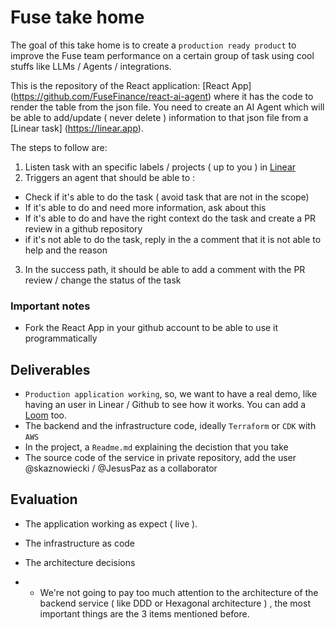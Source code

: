 # Fuse take home

The goal of this take home is to create a `production ready product` to improve the Fuse team performance on a certain group of task using cool stuffs like LLMs / Agents / integrations.

This is the repository of the React application: [React App] (https://github.com/FuseFinance/react-ai-agent) where it has the code to render the table from the json file. You need to create an AI Agent which will be able to add/update ( never delete ) information to that json file from a [Linear task] (https://linear.app).

The steps to follow are:

1. Listen task with an specific labels / projects ( up to you ) in [Linear](https://linear.app)
2. Triggers an agent that should be able to :

- Check if it's able to do the task ( avoid task that are not in the scope)
- If it's able to do and need more information, ask about this
- If it's able to do and have the right context do the task and create a PR review in a github repository
- if it's not able to do the task, reply in the a comment that it is not able to help and the reason

3. In the success path, it should be able to add a comment with the PR review / change the status of the task

### Important notes

- Fork the React App in your github account to be able to use it programmatically

## Deliverables

- `Production application working`, so, we want to have a real demo, like having an user in Linear / Github to see how it works. You can add a [Loom](https://loom.com/)  too.
- The backend and the infrastructure code, ideally `Terraform` or `CDK` with `AWS`
- In the project, a `Readme.md` explaining the decistion that you take
- The source code of the service in private repository, add the user @skaznowiecki / @JesusPaz as a collaborator

## Evaluation

- The application working as expect ( live ).
- The infrastructure as code
- The architecture decisions

- - We're not going to pay too much attention to the architecture of the backend service ( like DDD or Hexagonal architecture ) , the most important things are the 3 items mentioned before.

